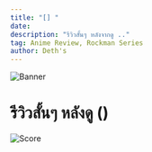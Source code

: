 ```yaml
---
title: "[] "
date: 
description: "รีวิวสั้นๆ หลังจากดู .."
tag: Anime Review, Rockman Series
author: Deth's
---
```

![Banner]()

# รีวิวสั้นๆ หลังดู  ()

![Score](https://img.shields.io/badge/Score-<score>%2F10-coral?style=for-the-badge)
